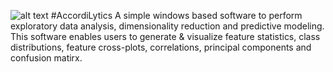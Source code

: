 ![alt text](https://https://github.com/shashanksharad/AccordiLytics/blob/master/Icon.ico) 
#AccordiLytics
A simple windows based software to perform exploratory data analysis, dimensionality reduction and predictive modeling. This software enables users to generate &amp; visualize feature statistics, class distributions, feature cross-plots, correlations, principal components and confusion matirx.
